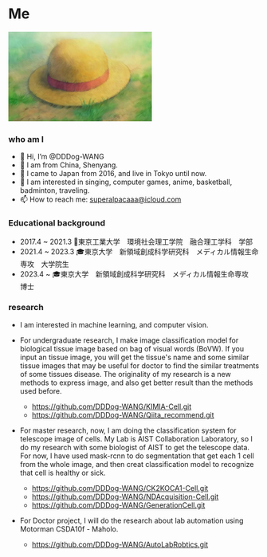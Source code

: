 # Me

<img src="hat.jpg" alt="hat" style="zoom:30%;" />

### who am I

- 👋 Hi, I’m @DDDog-WANG
- 👀 I am from China, Shenyang.
- 🌱 I came to Japan from 2016, and live in Tokyo until now.
- 💞️ I am interested in singing, computer games, anime, basketball, badminton, traveling.
- 📫 How to reach me: superalpacaaa@icloud.com

<!---
DDDog-WANG/DDDog-WANG is a ✨ special ✨ repository because its `README.md` (this file) appears on your GitHub profile.
You can click the Preview link to take a look at your changes.
--->


### Educational background

* 2017.4 ~ 2021.3 🏫東京工業大学　環境社会理工学院　融合理工学科　学部
* 2021.4 ~ 2023.3 🎓東京大学　新領域創成科学研究科　メディカル情報生命専攻　大学院生
* 2023.4 ~        🎓東京大学　新領域創成科学研究科　メディカル情報生命専攻　博士


### research 

* I am interested in machine learning, and computer vision.

* For undergraduate research, I make image classification model for biological tissue image based on bag of visual words (BoVW). If you input an tissue image, you will get the tissue's name and some similar tissue images that may be useful for doctor to find the similar treatments of some tissues disease. The originality of my research is a new methods to express image, and also get better result than the methods used before.

  * https://github.com/DDDog-WANG/KIMIA-Cell.git
  * https://github.com/DDDog-WANG/Qiita_recommend.git

  

* For master research, now, I am doing the classification system for telescope image of cells. My Lab is AIST Collaboration Laboratory, so I do my research with some biologist of AIST to get the telescope  data. For now, I have used mask-rcnn to do segmentation that get each 1 cell from the whole image, and then creat classification model to recognize that cell is healthy or sick. 

  * https://github.com/DDDog-WANG/CK2KOCA1-Cell.git
  * https://github.com/DDDog-WANG/NDAcquisition-Cell.git
  * https://github.com/DDDog-WANG/GenerationCell.git

* For Doctor project, I will do the research about lab automation using Motorman CSDA10f - Maholo.

  * https://github.com/DDDog-WANG/AutoLabRobtics.git

  

